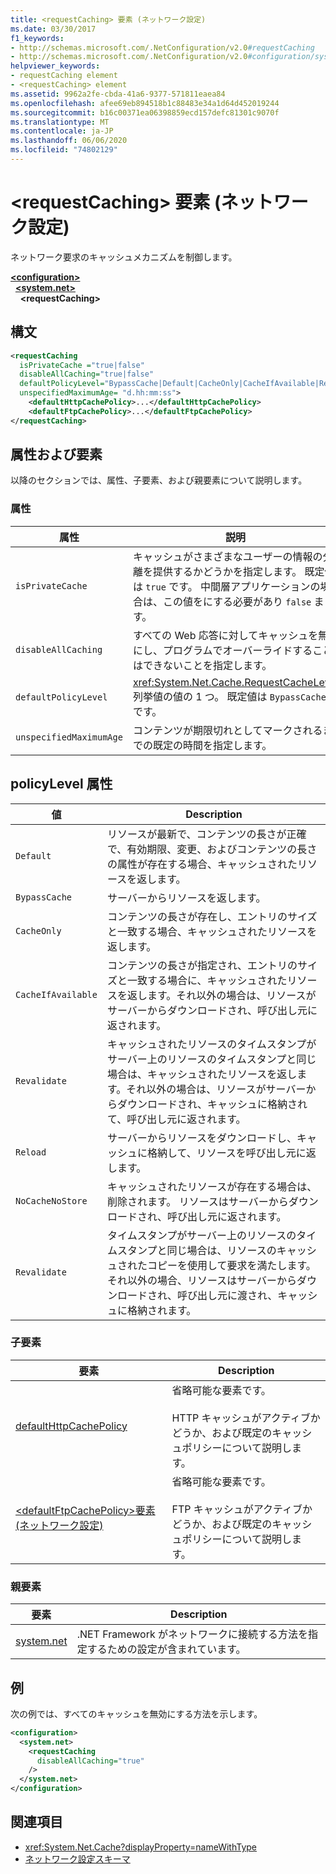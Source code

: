 ```yaml
---
title: <requestCaching> 要素 (ネットワーク設定)
ms.date: 03/30/2017
f1_keywords:
- http://schemas.microsoft.com/.NetConfiguration/v2.0#requestCaching
- http://schemas.microsoft.com/.NetConfiguration/v2.0#configuration/system.net/requestCaching
helpviewer_keywords:
- requestCaching element
- <requestCaching> element
ms.assetid: 9962a2fe-cbda-41a6-9377-571811eaea84
ms.openlocfilehash: afee69eb894518b1c88483e34a1d64d452019244
ms.sourcegitcommit: b16c00371ea06398859ecd157defc81301c9070f
ms.translationtype: MT
ms.contentlocale: ja-JP
ms.lasthandoff: 06/06/2020
ms.locfileid: "74802129"
---
```

# <a name="requestcaching-element-network-settings"></a>\<requestCaching> 要素 (ネットワーク設定)
ネットワーク要求のキャッシュメカニズムを制御します。  
  
[**\<configuration>**](../configuration-element.md)  
&nbsp;&nbsp;[**\<system.net>**](system-net-element-network-settings.md)  
&nbsp;&nbsp;&nbsp;&nbsp;**\<requestCaching>**  
  
## <a name="syntax"></a>構文  
  
```xml  
<requestCaching  
  isPrivateCache ="true|false"  
  disableAllCaching="true|false"  
  defaultPolicyLevel="BypassCache|Default|CacheOnly|CacheIfAvailable|Revalidate|Reload|NoCacheNoStore|Revalidate"  
  unspecifiedMaximumAge= "d.hh:mm:ss">  
    <defaultHttpCachePolicy>...</defaultHttpCachePolicy>  
    <defaultFtpCachePolicy>...</defaultFtpCachePolicy>  
</requestCaching>
```  
  
## <a name="attributes-and-elements"></a>属性および要素  
 以降のセクションでは、属性、子要素、および親要素について説明します。  
  
### <a name="attributes"></a>属性  
  
|属性|説明|  
|---------------|-----------------|  
|`isPrivateCache`|キャッシュがさまざまなユーザーの情報の分離を提供するかどうかを指定します。 既定値は `true` です。 中間層アプリケーションの場合は、この値をにする必要があり `false` ます。|  
|`disableAllCaching`|すべての Web 応答に対してキャッシュを無効にし、プログラムでオーバーライドすることはできないことを指定します。|  
|`defaultPolicyLevel`|<xref:System.Net.Cache.RequestCacheLevel> 列挙値の値の 1 つ。 既定値は `BypassCache` です。|  
|`unspecifiedMaximumAge`|コンテンツが期限切れとしてマークされるまでの既定の時間を指定します。|  
  
## <a name="policylevel-attribute"></a>policyLevel 属性  
  
|値|Description|  
|-----------|-----------------|  
|`Default`|リソースが最新で、コンテンツの長さが正確で、有効期限、変更、およびコンテンツの長さの属性が存在する場合、キャッシュされたリソースを返します。|  
|`BypassCache`|サーバーからリソースを返します。|  
|`CacheOnly`|コンテンツの長さが存在し、エントリのサイズと一致する場合、キャッシュされたリソースを返します。|  
|`CacheIfAvailable`|コンテンツの長さが指定され、エントリのサイズと一致する場合に、キャッシュされたリソースを返します。それ以外の場合は、リソースがサーバーからダウンロードされ、呼び出し元に返されます。|  
|`Revalidate`|キャッシュされたリソースのタイムスタンプがサーバー上のリソースのタイムスタンプと同じ場合は、キャッシュされたリソースを返します。それ以外の場合は、リソースがサーバーからダウンロードされ、キャッシュに格納されて、呼び出し元に返されます。|  
|`Reload`|サーバーからリソースをダウンロードし、キャッシュに格納して、リソースを呼び出し元に返します。|  
|`NoCacheNoStore`|キャッシュされたリソースが存在する場合は、削除されます。 リソースはサーバーからダウンロードされ、呼び出し元に返されます。|  
|`Revalidate`|タイムスタンプがサーバー上のリソースのタイムスタンプと同じ場合は、リソースのキャッシュされたコピーを使用して要求を満たします。それ以外の場合、リソースはサーバーからダウンロードされ、呼び出し元に渡され、キャッシュに格納されます。|  
  
### <a name="child-elements"></a>子要素  
  
|要素|Description|  
|-------------|-----------------|  
|[defaultHttpCachePolicy](defaulthttpcachepolicy-element-network-settings.md)|省略可能な要素です。<br /><br /> HTTP キャッシュがアクティブかどうか、および既定のキャッシュポリシーについて説明します。|  
|[\<defaultFtpCachePolicy>要素 (ネットワーク設定)](defaultftpcachepolicy-element-network-settings.md)|省略可能な要素です。<br /><br /> FTP キャッシュがアクティブかどうか、および既定のキャッシュポリシーについて説明します。|  
  
### <a name="parent-elements"></a>親要素  
  
|要素|Description|  
|-------------|-----------------|  
|[system.net](system-net-element-network-settings.md)|.NET Framework がネットワークに接続する方法を指定するための設定が含まれています。|  
  
## <a name="example"></a>例  
 次の例では、すべてのキャッシュを無効にする方法を示します。  
  
```xml  
<configuration>  
  <system.net>  
    <requestCaching  
      disableAllCaching="true"  
    />  
  </system.net>  
</configuration>  
```  
  
## <a name="see-also"></a>関連項目

- <xref:System.Net.Cache?displayProperty=nameWithType>
- [ネットワーク設定スキーマ](index.md)
